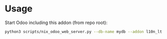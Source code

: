 # Usage

Start Odoo including this addon (from repo root):

```bash
python3 scripts/nix_odoo_web_server.py --db-name mydb --addon l10n_lt
```
